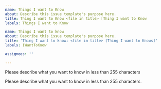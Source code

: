```yaml
---
name: Things I want to Know
about: Describe this issue template's purpose here.
title: Thing I want to Know <file in title> [Thing I want to Know
labels: Things I want to Know

name: Things I want to know
about: Describe this issue template's purpose here.
title: 'Thing I want to know: <file in title> [Thing I want to Knows]'
labels: IWantToKnow

assignees: ''

---
```


Please describe what you want to know in less than 255 characters

Please describe what you want to know in less than 255 characters.

